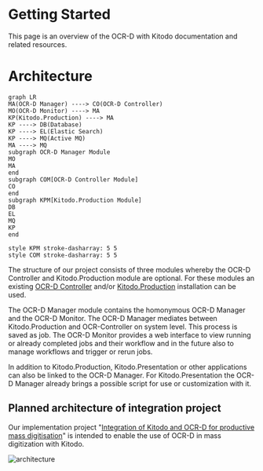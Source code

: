 # Getting Started

This page is an overview of the OCR-D with Kitodo documentation and related resources.

# Architecture

``` mermaid
graph LR
MA(OCR-D Manager) ----> CO(OCR-D Controller)
MO(OCR-D Monitor) ----> MA
KP(Kitodo.Production) ----> MA
KP ----> DB(Database)
KP ----> EL(Elastic Search)
KP ----> MQ(Active MQ)
MA ----> MQ
subgraph OCR-D Manager Module
MO
MA
end
subgraph COM[OCR-D Controller Module]
CO
end
subgraph KPM[Kitodo.Production Module]
DB
EL
MQ
KP
end

style KPM stroke-dasharray: 5 5
style COM stroke-dasharray: 5 5
```

The structure of our project consists of three modules whereby the OCR-D Controller and Kitodo.Production module are optional.
For these modules an existing [OCR-D Controller](https://github.com/slub/ocrd_controller) and/or [Kitodo.Production](https://github.com/kitodo/kitodo-production) installation can be used.

The OCR-D Manager module contains the homonymous OCR-D Manager and the OCR-D Monitor. The OCR-D Manager mediates between Kitodo.Production and OCR-Controller on system level.
This process is saved as job. The OCR-D Monitor provides a web interface to view running or already completed jobs and their workflow and in the future also to manage workflows and trigger or rerun jobs.

In addition to Kitodo.Production, Kitodo.Presentation or other applications can also be linked to the OCR-D Manager. For Kitodo.Presentation the OCR-D Manager already brings a possible script for use or customization with it.

## Planned architecture of integration project

Our implementation project "[Integration of Kitodo and OCR-D for productive mass digitisation](https://ocr-d.de/en/phase3#integration-of-kitodo-and-ocr-d-for-productive-mass-digitisation)" is intended to enable the use of OCR-D in mass digitization with Kitodo.

![architecture](https://user-images.githubusercontent.com/3832618/201408254-0dab72b5-b77e-4da4-a084-7f1e0be10f75.png)
